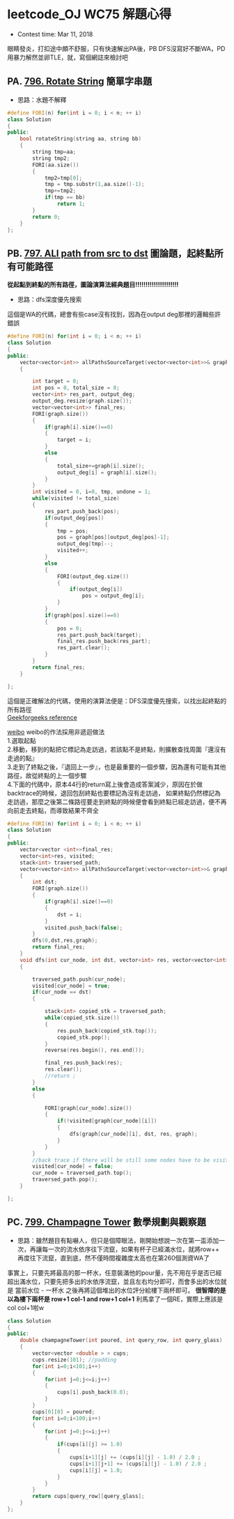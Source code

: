 # leetcode_OJ WC75 解題心得
* Contest time: Mar 11, 2018

眼睛發炎，打扣途中頗不舒服，只有快速解出PA後，PB DFS沒寫好不斷WA，PD用暴力解然並卵TLE，就，寫個網誌來檢討吧 <br />

## PA. [796. Rotate String](https://leetcode.com/contest/weekly-contest-75/problems/rotate-string/) 簡單字串題

* 思路：水題不解釋
```cpp
#define FORI(n) for(int i = 0; i < n; ++ i)
class Solution
{
public:
    bool rotateString(string aa, string bb)
    {
        string tmp=aa;
        string tmp2;
        FORI(aa.size())
        {
            tmp2=tmp[0];
            tmp = tmp.substr(1,aa.size()-1);
            tmp+=tmp2;
            if(tmp == bb)
                return 1;
        }
        return 0;
    }
};
```

## PB. [797. ALl path from src to dst](https://leetcode.com/problems/all-paths-from-source-to-target/description/) 圖論題，起終點所有可能路徑 <br />
**從起點到終點的所有路徑，圖論演算法經典題目!!!!!!!!!!!!!!!!!!!!!** <br />
* 思路：dfs深度優先搜索 <br />

這個是WA的代碼，總會有些case沒有找到，因為在output deg那裡的邏輯些許錯誤 <br />
```cpp
#define FORI(n) for(int i = 0; i < n; ++ i)
class Solution
{
public:
    vector<vector<int>> allPathsSourceTarget(vector<vector<int>>& graph)
    {

        int target = 0;
        int pos = 0, total_size = 0;
        vector<int> res_part, output_deg;
        output_deg.resize(graph.size());
        vector<vector<int>> final_res;
        FORI(graph.size())
        {
            if(graph[i].size()==0)
            {
                target = i;
            }
            else
            {
                total_size+=graph[i].size();
                output_deg[i] = graph[i].size();
            }
        }
        int visited = 0, i=0, tmp, undone = 1;
        while(visited != total_size)
        {
            res_part.push_back(pos);
            if(output_deg[pos])
            {
                tmp = pos;
                pos = graph[pos][output_deg[pos]-1];
                output_deg[tmp]--;
                visited++;
            }
            else
            {
                FORI(output_deg.size())
                {
                    if(output_deg[i])
                        pos = output_deg[i];
                }
            }
            if(graph[pos].size()==0)
            {
                pos = 0;
                res_part.push_back(target);
                final_res.push_back(res_part);
                res_part.clear();
            }
        }
        return final_res;
    }

};

```

這個是正確解法的代碼，使用的演算法便是：DFS深度優先搜索，以找出起終點的所有路徑 <br />
[Geekforgeeks reference](https://www.geeksforgeeks.org/find-paths-given-source-destination/)

[weibo](http://blog.sina.com.cn/s/blog_5ff8e88e01013lot.html)
weibo的作法採用非遞迴做法 <br />
1.選取起點<br />
2.移動，移到的點把它標記為走訪過，若該點不是終點，則擴散查找周圍『還沒有走過的點』<br />
3.走到了終點之後，『退回上一步』，也是最重要的一個步驟，因為還有可能有其他路徑，故從終點的上一個步驟<br />
4.下面的代碼中，原本44行的return寫上後會造成答案減少，原因在於做backtrace的時候，退回包刮終點也要標記為沒有走訪過，
如果終點仍然標記為走訪過，那麼之後第二條路徑要走到終點的時候便會看到終點已經走訪過，便不再向前走去終點，而導致結果不齊全<br />
```cpp
#define FORI(n) for(int i = 0; i < n; ++ i)
class Solution
{
public:
    vector<vector <int>>final_res;
    vector<int>res, visited;
    stack<int> traversed_path;
    vector<vector<int>> allPathsSourceTarget(vector<vector<int>>& graph) //graph in adjacency list
    {
        int dst;
        FORI(graph.size())
        {
            if(graph[i].size()==0)
            {
                dst = i;
            }
            visited.push_back(false);
        }
        dfs(0,dst,res,graph);
        return final_res;
    }
    void dfs(int cur_node, int dst, vector<int> res, vector<vector<int>> graph)
    {

        traversed_path.push(cur_node);
        visited[cur_node] = true;
        if(cur_node == dst)
        {

            stack<int> copied_stk = traversed_path;
            while(copied_stk.size())
            {
                res.push_back(copied_stk.top());
                copied_stk.pop();
            }
            reverse(res.begin(), res.end());

            final_res.push_back(res);
            res.clear();
            //return ;
        }
        else
        {

            FORI(graph[cur_node].size())
            {
                if(!visited[graph[cur_node][i]])
                {
                    dfs(graph[cur_node][i], dst, res, graph);
                }
            }
        }
        //back trace if there will be still some nodes have to be visited but now path are blocked since adj nodes are marked visited
        visited[cur_node] = false;
        cur_node = traversed_path.top();
        traversed_path.pop();
    }

};

```

## PC. [799. Champagne Tower](https://leetcode.com/contest/weekly-contest-75/problems/champagne-tower/) 數學規劃與觀察題

* 思路：雖然題目有點嚇人，但只是個障眼法，剛開始想說一次在第一盃添加一次，再讓每一次的流水依序往下流竄，如果有杯子已經滿水位，就將row++
再度往下流竄，直到底，然不僅時間複雜度太高也在第260個測資WA了 <br />

事實上，只要先將最高的那一杯水，任意裝滿他的pour量，先不用在乎是否已經超出滿水位，只要先把多出的水依序流竄，並且左右均分即可，而會多出的水位就是
當前水位 - 一杯水 之後再將這個堆出的水位評分給樓下兩杯即可。
**很智障的是 以為樓下兩杯是 row+1 col-1 and row+1 col+1** 利馬拿了一個RE，實際上應該是col col+1啦w

```cpp
class Solution
{
public:
    double champagneTower(int poured, int query_row, int query_glass)
    {
        vector<vector <double > > cups;
        cups.resize(101); //padding
        for(int i=0;i<101;i++)
        {
            for(int j=0;j<=i;j++)
            {
                cups[i].push_back(0.0);
            }
        }
        cups[0][0] = poured;
        for(int i=0;i<100;i++)
        {
            for(int j=0;j<=i;j++)
            {
                if(cups[i][j] >= 1.0)
                {
                    cups[i+1][j] += (cups[i][j] - 1.0) / 2.0 ;
                    cups[i+1][j+1] += (cups[i][j] - 1.0) / 2.0 ;
                    cups[i][j] = 1.0;
                }
            }
        }
        return cups[query_row][query_glass];
    }
};


```
